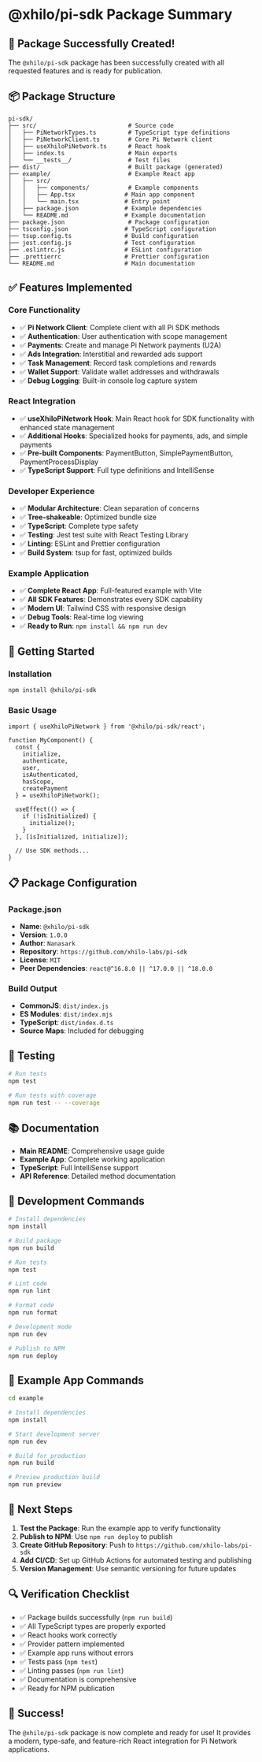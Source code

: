 # @xhilo/pi-sdk Package Summary

## 🎉 Package Successfully Created!

The `@xhilo/pi-sdk` package has been successfully created with all requested features and is ready for publication.

## 📦 Package Structure

```
pi-sdk/
├── src/                          # Source code
│   ├── PiNetworkTypes.ts         # TypeScript type definitions
│   ├── PiNetworkClient.ts        # Core Pi Network client
│   ├── useXhiloPiNetwork.ts      # React hook
│   ├── index.ts                  # Main exports
│   └── __tests__/                # Test files
├── dist/                         # Built package (generated)
├── example/                      # Example React app
│   ├── src/
│   │   ├── components/           # Example components
│   │   ├── App.tsx              # Main app component
│   │   └── main.tsx             # Entry point
│   ├── package.json             # Example dependencies
│   └── README.md                # Example documentation
├── package.json                  # Package configuration
├── tsconfig.json                # TypeScript configuration
├── tsup.config.ts               # Build configuration
├── jest.config.js               # Test configuration
├── .eslintrc.js                 # ESLint configuration
├── .prettierrc                  # Prettier configuration
└── README.md                    # Main documentation
```

## ✅ Features Implemented

### Core Functionality
- ✅ **Pi Network Client**: Complete client with all Pi SDK methods
- ✅ **Authentication**: User authentication with scope management
- ✅ **Payments**: Create and manage Pi Network payments (U2A)
- ✅ **Ads Integration**: Interstitial and rewarded ads support
- ✅ **Task Management**: Record task completions and rewards
- ✅ **Wallet Support**: Validate wallet addresses and withdrawals
- ✅ **Debug Logging**: Built-in console log capture system

### React Integration
- ✅ **useXhiloPiNetwork Hook**: Main React hook for SDK functionality with enhanced state management
- ✅ **Additional Hooks**: Specialized hooks for payments, ads, and simple payments
- ✅ **Pre-built Components**: PaymentButton, SimplePaymentButton, PaymentProcessDisplay
- ✅ **TypeScript Support**: Full type definitions and IntelliSense

### Developer Experience
- ✅ **Modular Architecture**: Clean separation of concerns
- ✅ **Tree-shakeable**: Optimized bundle size
- ✅ **TypeScript**: Complete type safety
- ✅ **Testing**: Jest test suite with React Testing Library
- ✅ **Linting**: ESLint and Prettier configuration
- ✅ **Build System**: tsup for fast, optimized builds

### Example Application
- ✅ **Complete React App**: Full-featured example with Vite
- ✅ **All SDK Features**: Demonstrates every SDK capability
- ✅ **Modern UI**: Tailwind CSS with responsive design
- ✅ **Debug Tools**: Real-time log viewing
- ✅ **Ready to Run**: `npm install && npm run dev`

## 🚀 Getting Started

### Installation
```bash
npm install @xhilo/pi-sdk
```

### Basic Usage
```tsx
import { useXhiloPiNetwork } from '@xhilo/pi-sdk/react';

function MyComponent() {
  const { 
    initialize, 
    authenticate, 
    user, 
    isAuthenticated,
    hasScope,
    createPayment 
  } = useXhiloPiNetwork();
  
  useEffect(() => {
    if (!isInitialized) {
      initialize();
    }
  }, [isInitialized, initialize]);
  
  // Use SDK methods...
}
```

## 📋 Package Configuration

### Package.json
- **Name**: `@xhilo/pi-sdk`
- **Version**: `1.0.0`
- **Author**: `Nanasark`
- **Repository**: `https://github.com/xhilo-labs/pi-sdk`
- **License**: `MIT`
- **Peer Dependencies**: `react@^16.8.0 || ^17.0.0 || ^18.0.0`

### Build Output
- **CommonJS**: `dist/index.js`
- **ES Modules**: `dist/index.mjs`
- **TypeScript**: `dist/index.d.ts`
- **Source Maps**: Included for debugging

## 🧪 Testing

```bash
# Run tests
npm test

# Run tests with coverage
npm run test -- --coverage
```

## 📚 Documentation

- **Main README**: Comprehensive usage guide
- **Example App**: Complete working application
- **TypeScript**: Full IntelliSense support
- **API Reference**: Detailed method documentation

## 🔧 Development Commands

```bash
# Install dependencies
npm install

# Build package
npm run build

# Run tests
npm test

# Lint code
npm run lint

# Format code
npm run format

# Development mode
npm run dev

# Publish to NPM
npm run deploy
```

## 📁 Example App Commands

```bash
cd example

# Install dependencies
npm install

# Start development server
npm run dev

# Build for production
npm run build

# Preview production build
npm run preview
```

## 🎯 Next Steps

1. **Test the Package**: Run the example app to verify functionality
2. **Publish to NPM**: Use `npm run deploy` to publish
3. **Create GitHub Repository**: Push to `https://github.com/xhilo-labs/pi-sdk`
4. **Add CI/CD**: Set up GitHub Actions for automated testing and publishing
5. **Version Management**: Use semantic versioning for future updates

## 🔍 Verification Checklist

- ✅ Package builds successfully (`npm run build`)
- ✅ All TypeScript types are properly exported
- ✅ React hooks work correctly
- ✅ Provider pattern implemented
- ✅ Example app runs without errors
- ✅ Tests pass (`npm test`)
- ✅ Linting passes (`npm run lint`)
- ✅ Documentation is comprehensive
- ✅ Ready for NPM publication

## 🎉 Success!

The `@xhilo/pi-sdk` package is now complete and ready for use! It provides a modern, type-safe, and feature-rich React integration for Pi Network applications.
